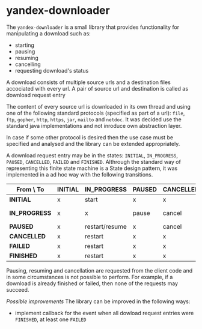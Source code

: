 yandex-downloader
=================

The `yandex-downloader` is a small library that provides functionality for manipulating a download such as:
- starting
- pausing
- resuming
- cancelling
- requesting download's status

A download consists of multiple source urls and a destination files accociated with every url.
A pair of source url and destination is called as download request entry

The content of every source url is downloaded in its own thread and using one of the following standard protocols (specified as part of a url):
`file`, `ftp`, `gopher`, `http`, `https`, `jar`, `mailto` and `netdoc`. It was decided use the standard java implementations and not inroduce own abstraction layer.

In case if some other protocol is desired then the use case must be specified and analysed and the library can be extended appropriately.

A download request entry may be in the states: `INITIAL`, `IN_PROGRESS`, `PAUSED`, `CANCELLED`, `FAILED` and `FINISHED`.
Althrough the standard way of representing this finite state machine is a State design pattern,
it was implemented in a ad hoc way with the following transitions.

| From \ To   | INITIAL | IN_PROGRESS         | PAUSED | CANCELLED | FAILED           | FINISHED           |
| -----------     | --- | -----------         | ------ | --------- | ------           | --------           |
| **INITIAL**     | x   | start               | x      | x         | x                | x                  |  
| **IN_PROGRESS** | x   | x                   | pause  | cancel    | exception thrown | download completed |
| **PAUSED**      | x   | restart/resume      | x      | cancel    | x                | x                  |
|**CANCELLED**    | x   | restart             | x      | x         | x                | x                  | 
|**FAILED**       | x   | restart             | x      | x         | x                | x                  |
|**FINISHED**     | x   | restart             | x      | x         | x                | x                  |

Pausing, resuming and cancellation are requested from the client code and in some circumstances is not possible to perform.
For example, if a download is already finished or failed, then none of the requests may succeed.   

*Possible improvements* The library can be improved in the following ways:
- implement callback for the event when all dowload request entries were `FINISHED`, at least one `FAILED`
